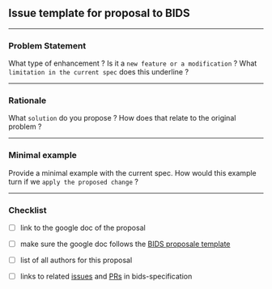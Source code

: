 ## Issue template for proposal to BIDS
--------------
### Problem Statement
What type of enhancement ? Is it a `new feature or a modification` ?
What `limitation in the current spec` does this underline ?

--------------
### Rationale
What `solution` do you propose ? How does that relate to the original problem ?

--------------
### Minimal example
Provide a minimal example with the current spec.
How would this example turn if we `apply the proposed change` ?

-------------
### Checklist 
- [ ] link to the google doc of the proposal
- [ ] make sure the google doc follows the [BIDS proposale template](https://docs.google.com/document/d/1W7--Mf3gCCb1mVfhsoRJCAKFhmf2umG1PFkyZ1jEgMw/edit#heading=h.4k1noo90gelw)
- [ ] list of all authors for this proposal
- [ ] links to related [issues](https://github.com/bids-standard/bids-specification/issues) and [PRs](https://github.com/bids-standard/bids-specification/pulls) in bids-specification

